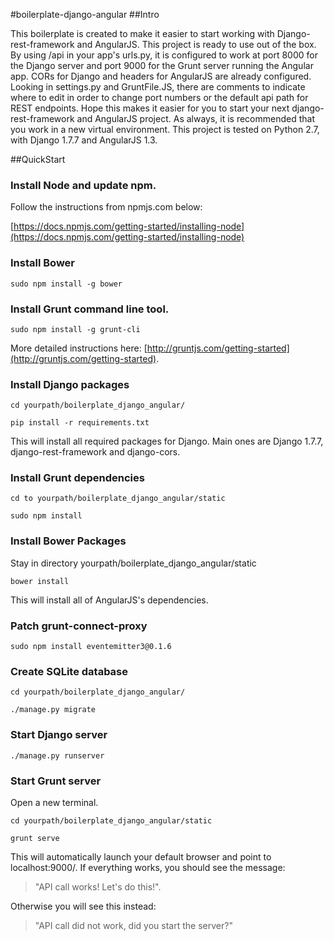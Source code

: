 #boilerplate-django-angular
##Intro

This boilerplate is created to make it easier to start working with Django-rest-framework and AngularJS.  This project is ready to use out of the box.  By using /api in your app's urls.py, it is configured to work at port 8000 for the Django server and port 9000 for the Grunt server running the Angular app.  CORs for Django and headers for AngularJS are already configured.  Looking in settings.py and GruntFile.JS, there are comments to indicate where to edit in order to change port numbers or the default api path for REST endpoints.  Hope this makes it easier for you to start your next django-rest-framework and AngularJS project.  As always, it is recommended that you work in a new virtual environment.  This project is tested on Python 2.7, with Django 1.7.7 and AngularJS 1.3.

##QuickStart

### Install Node and update npm.

Follow the instructions from npmjs.com below:

[https://docs.npmjs.com/getting-started/installing-node](https://docs.npmjs.com/getting-started/installing-node)

### Install Bower

`sudo npm install -g bower`

### Install Grunt command line tool.

`sudo npm install -g grunt-cli`

More detailed instructions here: [http://gruntjs.com/getting-started](http://gruntjs.com/getting-started).

### Install Django packages

`cd yourpath/boilerplate_django_angular/`

`pip install -r requirements.txt`

This will install all required packages for Django.  Main ones are Django 1.7.7, django-rest-framework and django-cors.

### Install Grunt dependencies

`cd to yourpath/boilerplate_django_angular/static`

`sudo npm install`

### Install Bower Packages

Stay in directory yourpath/boilerplate_django_angular/static

`bower install`

This will install all of AngularJS's dependencies.

### Patch grunt-connect-proxy

`sudo npm install eventemitter3@0.1.6`

### Create SQLite database
`cd yourpath/boilerplate_django_angular/`

`./manage.py migrate`

### Start Django server
`./manage.py runserver`

### Start Grunt server
Open a new terminal.

`cd yourpath/boilerplate_django_angular/static`

`grunt serve`

This will automatically launch your default browser and point to localhost:9000/.  If everything works, you should see the message:

> "API call works!  Let's do this!".

Otherwise you will see this instead:

> "API call did not work, did you start the server?"
